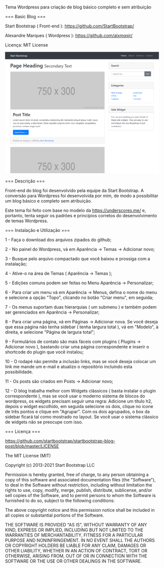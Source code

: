 Tema Wordpress para criação de blog básico completo e sem atribuição

=== Basic Blog  ===

Start Bootstrap ( Front-end ): https://github.com/StartBootstrap/

Alexandre Marques ( Wordpress ): https://github.com/alxmqsjr/

Licença: MIT License

![Screenshot](screenshot.png)

=== Descrição ===

Front-end do blog foi desenvolvido pela equipe da Start Bootstrap. 
A conversão para Wordpress foi desenvolvida por mim, de modo a possibilitar um blog básico e completo sem atribuição.

Este tema foi feito com base no modelo da https://underscores.me/ e, portanto, tenta seguir 
os padrões e princípios corretos do desenvolvimento de temas Wordpress. 

=== Instalação e Utilização ===

1 - Faça o download dos arquivos zipados do github;

2 - No painel do Wordpress, vá em Aparência -> Temas -> Adicionar novo;

3 - Busque pelo arquivo compactado que você baixou e prossiga com a instalação;

4 - Ative-o na área de Temas ( Aparência -> Temas );

5 - Edições comuns podem ser feitas no Menu Aparência -> Personalizar;

6 - Para criar um menu vá em Aparência -> Menus, defina o nome do menu e selecione a opção "Topo", clicando no botão "Criar menu", em seguida;

7 - Os menus suportam duas hierarquias ( um submenu ) e também podem ser gerenciados em Aparência -> Personalizar;

8 - Para criar uma página, vá em Páginas -> Adicionar nova. Se você deseja que essa página não tenha sidebar ( tenha largura total ), vá em "Modelo", à direita, e selecione "Página de largura total";

9 - Formulários de contato são mais fáceis com plugins ( Plugins -> Adicionar novo ), bastando criar uma página correspondente e inserir o shortcode do plugin que você instalou;

10 - O rodapé não permite a inclusão links, mas se você deseja colocar um link me mande um e-mail e atualizo o repositório incluindo esta possibilidade.

11 - Os posts são criados em Posts -> Adicionar novo;

12 - O blog trabalha melhor com Widgets clássicos ( basta instalar o plugin correspondente ), mas se você usar o moderno sistema de blocos do wordpress, os widgets precisam seguir uma regra: Adicione um título h2, depois o widget escolhido, em seguida selecione os dois, clique no ícone de três pontos e clique em "Agrupar". Com os dois agrupados, o box da sidebar ficará tal como mostrado no layout. Se você usar o sistema clássico de widgets não se preocupe com isso.



=== Licença ===

https://github.com/startbootstrap/startbootstrap-blog-post/blob/master/LICENSE

The MIT License (MIT)

Copyright (c) 2013-2021 Start Bootstrap LLC

Permission is hereby granted, free of charge, to any person obtaining a copy
of this software and associated documentation files (the "Software"), to deal
in the Software without restriction, including without limitation the rights
to use, copy, modify, merge, publish, distribute, sublicense, and/or sell
copies of the Software, and to permit persons to whom the Software is
furnished to do so, subject to the following conditions:

The above copyright notice and this permission notice shall be included in
all copies or substantial portions of the Software.

THE SOFTWARE IS PROVIDED "AS IS", WITHOUT WARRANTY OF ANY KIND, EXPRESS OR
IMPLIED, INCLUDING BUT NOT LIMITED TO THE WARRANTIES OF MERCHANTABILITY,
FITNESS FOR A PARTICULAR PURPOSE AND NONINFRINGEMENT. IN NO EVENT SHALL THE
AUTHORS OR COPYRIGHT HOLDERS BE LIABLE FOR ANY CLAIM, DAMAGES OR OTHER
LIABILITY, WHETHER IN AN ACTION OF CONTRACT, TORT OR OTHERWISE, ARISING FROM,
OUT OF OR IN CONNECTION WITH THE SOFTWARE OR THE USE OR OTHER DEALINGS IN
THE SOFTWARE.
